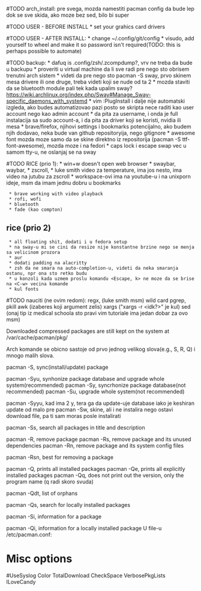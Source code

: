#TODO arch_install:
     pre svega, mozda namestiti pacman config da bude lep dok se sve skida, ako moze bez sed, bilo bi super

#TODO USER - BEFORE INSTALL
     * set your grahics card drivers

#TODO USER - AFTER INSTALL:
     * change ~/.config/git/config
     * visudo, add yourself to wheel and make it so password isn't required(TODO: this is perhaps possible to automate)

#TODO backup:
     * dafuq is .config/zsh/.zcompdump?, vrv ne treba da bude u backupu
     * proveriti u virtual machine da li sve radi pre nego sto obrisem trenutni arch sistem
     * videti da pre nego sto pacman -S sway, prvo skinem mesa drivere ili one druge, treba videti koji se nude od ta 2
     * mozda staviti da se bluetooth module pali tek kada upalim sway? https://wiki.archlinux.org/index.php/Sway#Manage_Sway-specific_daemons_with_systemd
     * vim :PlugInstall i dalje nije automatski izgleda, ako budes automatizovao pazi posto se skripta nece raditi kao user account nego kao admin account
     * da pita za username, i onda je full instalacija sa sudo account-a, i da pita za driver koji se koristi, nvidia ili mesa
     * brave/firefox, njihovi settings i bookmarks potencijalno, ako budem njih dodavao, neka bude van github repositoryija, nego gitignore
     * awesome font mozda moze samo da se skine direktno iz repositorija (pacman -S ttf-font-awesome), mozda moze i na fedori
     * caps lock i escape swap vec u samom tty-u, ne oslanjaj se na sway


#TODO RICE (prio 1):
     * win+w doesn't open web browser
     * swaybar, waybar,
          * zscroll,
          * luke smith video za temperature, ima jos nesto, ima video na jutubu za zscroll
          * workspace-ovi ima na youtube-u i na unixporn ideje, msm da imam jednu dobru u bookmarks

     * brave working with video playback
     * rofi, wofi
     * bluetooth
     * fade (kao compton)

## rice (prio 2)
     * all floating shit, dodati i u fedora setup
     * na sway-u mi se cini da resize nije konstantne brzine nego se menja sa velicinom prozora
     * aur
     * dodati padding na alacritty
     * zsh da ne smara na auto-completion-u, videti da neka smaranja ostanu, npr ona sto retko budu
     * u konzoli kada uzmem proslu komandu <Escape, k> ne moze da se brise na <C-w> vecina komande
     * kul fonts

#TODO nauciti (ne ovim redom):
     regx, (luke smith msm)
     wild card
     pgrep, pkill
     awk (izaberes koji argument zelis)
     xargs ("xargs -r <idk?>" je kul)
     sed (onaj tip iz medical schoola sto pravi vim tutoriale ima jedan dobar za ovo msm)


Downloaded compressed packages are still kept on the system at /var/cache/pacman/pkg/

Arch komande se obicno sastoje od prvo jednog velikog slova(e.g., S, R, Q) i mnogo malih slova.



pacman -S, sync(install/update) package

pacman -Syu, synhonize package database and upgrade whole system(recommended)
pacman -Sy, syncrhonize package database(not recommended)
pacman -Su, upgrade whole system(not recommended)

pacman -Syyu, kad ima 2 y, tera ga da update-uje database iako je keshiran update od malo pre
pacman -Sw, skine, ali i ne instalira nego ostavi download file, pa ti sam moras posle instalirati

pacman -Ss, search all packages in title and description

pacman -R, remove package
pacman -Rs, remove package and its unused dependencies
pacman -Rn, remove package and its system config files

pacman -Rsn, best for removing a package

pacman -Q, prints all installed packages
pacman -Qe, prints all explicitly installed packages
pacman -Qq, does not print out the version, only the program name (q radi skoro svuda)

pacman -Qdt, list of orphans

pacman -Qs, search for locally installed packages

pacman -Si, information for a package

pacman -Qi, information for a locally installed package
U file-u /etc/pacman.conf:

# Misc options
#UseSyslog
Color
TotalDownload
CheckSpace
VerbosePkgLists
ILoveCandy
